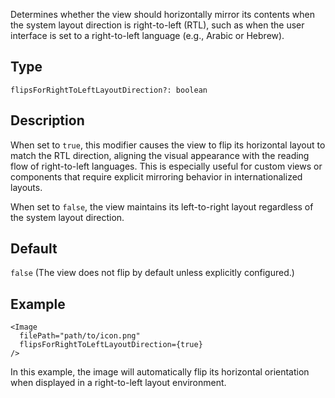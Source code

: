Determines whether the view should horizontally mirror its contents when the system layout direction is right-to-left (RTL), such as when the user interface is set to a right-to-left language (e.g., Arabic or Hebrew).

## Type

`flipsForRightToLeftLayoutDirection?: boolean`

## Description

When set to `true`, this modifier causes the view to flip its horizontal layout to match the RTL direction, aligning the visual appearance with the reading flow of right-to-left languages. This is especially useful for custom views or components that require explicit mirroring behavior in internationalized layouts.

When set to `false`, the view maintains its left-to-right layout regardless of the system layout direction.

## Default

`false` (The view does not flip by default unless explicitly configured.)

## Example

```tsx
<Image
  filePath="path/to/icon.png"
  flipsForRightToLeftLayoutDirection={true}
/>
```

In this example, the image will automatically flip its horizontal orientation when displayed in a right-to-left layout environment.
